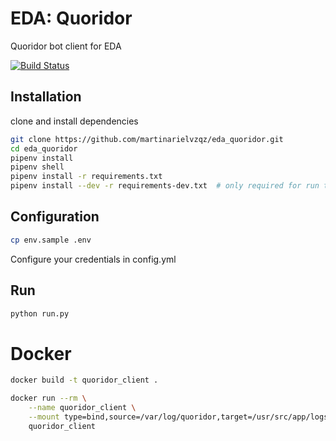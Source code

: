 # EDA: Quoridor
Quoridor bot client for EDA

[![Build Status](https://app.travis-ci.com/martinarielvzqz/eda_quoridor.svg?token=Cn4W6Wq2fytkMsceRcpS&branch=main)](https://app.travis-ci.com/martinarielvzqz/eda_quoridor)

## Installation
clone and install dependencies

```sh
git clone https://github.com/martinarielvzqz/eda_quoridor.git
cd eda_quoridor
pipenv install
pipenv shell
pipenv install -r requirements.txt
pipenv install --dev -r requirements-dev.txt  # only required for run tests
```

## Configuration
```sh
cp env.sample .env
```
Configure your credentials in config.yml


## Run
```sh
python run.py
```


# Docker

```sh
docker build -t quoridor_client .
```

```sh
docker run --rm \
    --name quoridor_client \
    --mount type=bind,source=/var/log/quoridor,target=/usr/src/app/logs \
    quoridor_client
```
